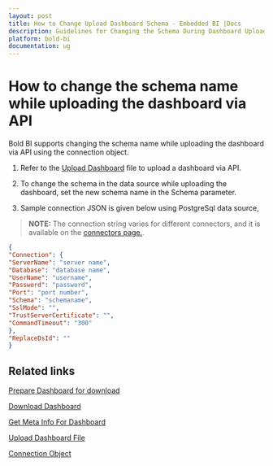 ```yaml
---
layout: post
title: How to Change Upload Dashboard Schema - Embedded BI |Docs
description: Guidelines for Changing the Schema During Dashboard Upload Using API Step-by-Step Instructions and Best Practices
platform: bold-bi
documentation: ug
---
```


# How to change the schema name while uploading the dashboard via API

Bold BI supports changing the schema name while uploading the dashboard via API using the connection object.

1. Refer to the [Upload Dashboard](https://help.boldbi.com/server-api-reference/v4.0/api-reference/#operation/Dashboards_UploadDashboard) file to upload a dashboard via API.

2. To change the schema in the data source while uploading the dashboard, set the new schema name in the Schema parameter.

3. Sample connection JSON is given below using PostgreSql data source,

> **NOTE:**  The connection string varies for different connectors, and it is available on the [connectors page.](/working-with-data-sources/data-connectors/).
```json
{
"Connection": {
"ServerName": "server name",
"Database": "database name",
"UserName": "username",
"Password": "password",
"Port": "port number",
"Schema": "schemaname",
"SslMode": "",
"TrustServerCertificate": "",
"CommandTimeout": "300"
},
"ReplaceDsId": ""
}
```




## Related links
[Prepare Dashboard for download](https://help.boldbi.com/server-api-reference/v4.0/api-reference/#operation/Dashboards_DownloadDashboard)

[Download Dashboard](https://help.boldbi.com/server-api-reference/v4.0/api-reference/#operation/Dashboard_DownloadDashboardFile)   

[Get Meta Info For Dashboard](https://help.boldbi.com/server-api-reference/v4.0/api-reference/#operation/Dashboards_GetMetaInfo)

[Upload Dashboard File](https://help.boldbi.com/server-api-reference/v4.0/api-reference/#operation/Dashboards_UploadDashboard)

[Connection Object](/working-with-data-sources/data-connectors/postgresql/#for-editing-connection)
